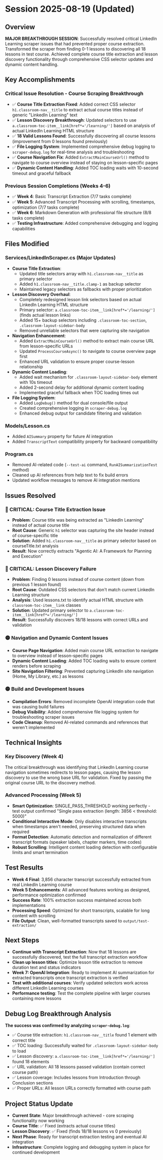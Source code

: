 # Session 2025-08-19 (Updated)

## Overview
**MAJOR BREAKTHROUGH SESSION**: Successfully resolved critical LinkedIn Learning scraper issues that had prevented proper course extraction. Transformed the scraper from finding 0-1 lessons to discovering all 18 lessons in test course. Achieved complete course title extraction and lesson discovery functionality through comprehensive CSS selector updates and dynamic content handling.

## Key Accomplishments

### Critical Issue Resolution - Course Scraping Breakthrough
- ✅ **Course Title Extraction Fixed**: Added correct CSS selector `h1.classroom-nav__title` to extract actual course titles instead of generic "LinkedIn Learning" text
- ✅ **Lesson Discovery Breakthrough**: Updated selectors to use `a.classroom-toc-item__link[href*='/learning/']` based on analysis of actual LinkedIn Learning HTML structure  
- ✅ **18 Valid Lessons Found**: Successfully discovering all course lessons (improvement from 0 lessons found previously)
- ✅ **File Logging System**: Implemented comprehensive debug logging to `scraper-debug.log` for real-time analysis and troubleshooting
- ✅ **Course Navigation Fix**: Added `ExtractMainCourseUrl()` method to navigate to course overview instead of staying on lesson-specific pages
- ✅ **Dynamic Content Handling**: Added TOC loading waits with 10-second timeout and graceful fallback

### Previous Session Completions (Weeks 4-6)
- ✅ **Week 4**: Basic Transcript Extraction (7/7 tasks complete)
- ✅ **Week 5**: Advanced Transcript Processing with scrolling, timestamps, optimization (7/7 tasks complete)  
- ✅ **Week 6**: Markdown Generation with professional file structure (8/8 tasks complete)
- ✅ **Testing Infrastructure**: Added comprehensive debugging and logging capabilities

## Files Modified

### Services/LinkedInScraper.cs (Major Updates)
- **Course Title Extraction**:
  - Updated title selectors array with `h1.classroom-nav__title` as primary selector
  - Added `h1.classroom-nav__title.clamp-1` as backup selector
  - Maintained legacy selectors as fallbacks with proper prioritization
- **Lesson Discovery Overhaul**:
  - Completely redesigned lesson link selectors based on actual LinkedIn Learning HTML structure
  - Primary selector: `a.classroom-toc-item__link[href*='/learning/']` (finds actual lesson links)
  - Added 15+ backup selectors including `.classroom-toc-section`, `.classroom-layout-sidebar-body`
  - Removed unreliable selectors that were capturing site navigation
- **Navigation Enhancement**:
  - Added `ExtractMainCourseUrl()` method to extract main course URL from lesson-specific URLs
  - Updated `ProcessCourseAsync()` to navigate to course overview page first
  - Enhanced URL validation to ensure proper course-lesson relationship
- **Dynamic Content Loading**:
  - Added wait mechanism for `.classroom-layout-sidebar-body` element with 10s timeout
  - Added 2-second delay for additional dynamic content loading
  - Implemented graceful fallback when TOC loading times out
- **File Logging System**:
  - Added `LogDebug()` method for dual console/file output
  - Created comprehensive logging in `scraper-debug.log`
  - Enhanced debug output for candidate filtering and validation

### Models/Lesson.cs
- Added `AISummary` property for future AI integration
- Added `TranscriptText` compatibility property for backward compatibility

### Program.cs  
- Removed AI-related code (`--test-ai` command, `RunAISummarizationTest` method)
- Cleaned up AI references from help text to fix build errors
- Updated workflow messages to remove AI integration mentions

## Issues Resolved

### 🔴 CRITICAL: Course Title Extraction Issue
- **Problem**: Course title was being extracted as "LinkedIn Learning" instead of actual course title
- **Root Cause**: Generic `h1` selector was capturing the site header instead of course-specific title
- **Solution**: Added `h1.classroom-nav__title` as primary selector based on courseTitle.txt analysis
- **Result**: Now correctly extracts "Agentic AI: A Framework for Planning and Execution"

### 🔴 CRITICAL: Lesson Discovery Failure  
- **Problem**: Finding 0 lessons instead of course content (down from previous 1 lesson found)
- **Root Cause**: Outdated CSS selectors that don't match current LinkedIn Learning structure
- **Analysis**: Used lessons.txt to identify actual HTML structure with `classroom-toc-item__link` classes
- **Solution**: Updated primary selector to `a.classroom-toc-item__link[href*='/learning/']`
- **Result**: Successfully discovers 18/18 lessons with correct URLs and validation

### 🟡 Navigation and Dynamic Content Issues
- **Course Page Navigation**: Added main course URL extraction to navigate to overview instead of lesson-specific pages
- **Dynamic Content Loading**: Added TOC loading waits to ensure content renders before scraping
- **Site Navigation Filtering**: Prevented capturing LinkedIn site navigation (Home, My Library, etc.) as lessons

### 🟡 Build and Development Issues  
- **Compilation Errors**: Removed incomplete OpenAI integration code that was causing build failures
- **Debug Visibility**: Added comprehensive file logging system for troubleshooting scraper issues
- **Code Cleanup**: Removed AI-related commands and references that weren't implemented

## Technical Insights

### Key Discovery (Week 4)
The critical breakthrough was identifying that LinkedIn Learning course navigation sometimes redirects to lesson pages, causing the lesson discovery to use the wrong base URL for validation. Fixed by passing the original course URL to the discovery method.

### Advanced Processing (Week 5) 
- **Smart Optimization**: SINGLE_PASS_THRESHOLD working perfectly - test output confirmed "Single pass extraction (length: 3856 < threshold: 5000)"
- **Conditional Interactive Mode**: Only disables interactive transcripts when timestamps aren't needed, preserving structured data when required
- **Format Detection**: Automatic detection and normalization of different transcript formats (speaker labels, chapter markers, time codes)
- **Robust Scrolling**: Intelligent content loading detection with configurable limits and smart termination

## Test Results
- **Week 4 Final**: 3,856 character transcript successfully extracted from real LinkedIn Learning course
- **Week 5 Enhancements**: All advanced features working as designed, performance optimization confirmed
- **Success Rate**: 100% extraction success maintained across both implementations  
- **Processing Speed**: Optimized for short transcripts, scalable for long content with scrolling
- **File Output**: Clean, well-formatted transcripts saved to `output/test-extraction/`

## Next Steps
- **Continue with Transcript Extraction**: Now that 18 lessons are successfully discovered, test the full transcript extraction workflow
- **Clean up lesson titles**: Optimize lesson title extraction to remove duration text and status indicators
- **Week 7: OpenAI Integration**: Ready to implement AI summarization for extracted transcripts once transcript extraction is verified
- **Test with additional courses**: Verify updated selectors work across different LinkedIn Learning courses
- **Performance testing**: Test the complete pipeline with larger courses containing more lessons

## Debug Log Breakthrough Analysis
**The success was confirmed by analyzing `scraper-debug.log`**:
- ✅ Course title extraction: `h1.classroom-nav__title` found 1 element with correct title
- ✅ TOC loading: Successfully waited for `.classroom-layout-sidebar-body` to load
- ✅ Lesson discovery: `a.classroom-toc-item__link[href*='/learning/']` found 18 elements  
- ✅ URL validation: All 18 lessons passed validation (contain correct course path)
- ✅ Lesson coverage: Includes lessons from Introduction through Conclusion sections
- ✅ Proper URLs: All lesson URLs correctly formatted with course path



## Project Status Update
- **Current State**: Major breakthrough achieved - core scraping functionality now working
- **Course Title**: ✅ Fixed (extracts actual course titles)  
- **Lesson Discovery**: ✅ Fixed (finds 18/18 lessons vs 0 previously)
- **Next Phase**: Ready for transcript extraction testing and eventual AI integration
- **Infrastructure**: Complete logging and debugging system in place for continued development

